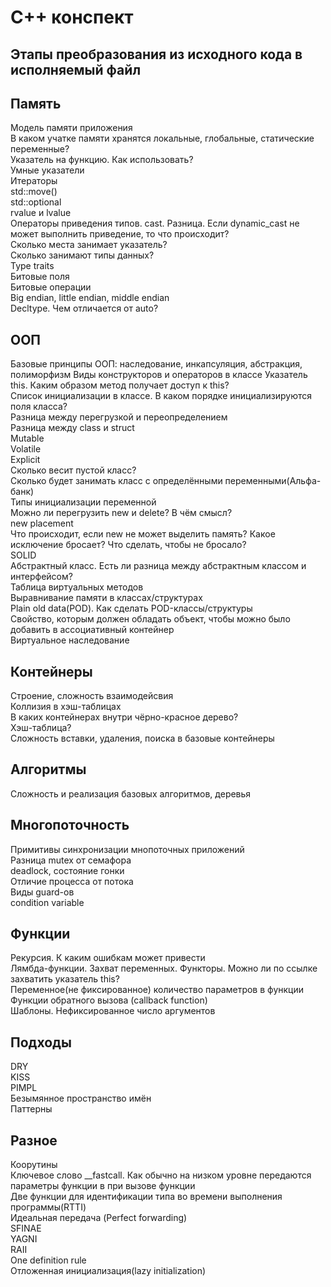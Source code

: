 # C++ конспект

## Этапы преобразования из исходного кода в исполняемый файл

## Память
Модель памяти приложения \
В каком учатке памяти хранятся локальные, глобальные, статические переменные? \
Указатель на функцию. Как использовать? \
Умные указатели \
Итераторы \
std::move() \
std::optional \
rvalue и lvalue \
Операторы приведения типов. cast. Разница. Если dynamic_cast не может выполнить приведение, то что происходит? \
Сколько места занимает указатель? \
Сколько занимают типы данных? \
Type traits \
Битовые поля \
Битовые операции \
Big endian, little endian, middle endian \
Decltype. Чем отличается от auto?

## ООП
Базовые принципы ООП: наследование, инкапсуляция, абстракция, полиморфизм
Виды конструкторов и операторов в классе
Указатель this. Каким образом метод получает доступ к this? \
Список инициализации в классе. В каком порядке инициализируются поля класса? \
Разница между перегрузкой и переопределением \
Разница между class и struct \
Mutable \
Volatile \
Explicit \
Сколько весит пустой класс? \
Сколько будет занимать класс с определёнными переменными(Альфа-банк) \
Типы инициализации переменной \
Можно ли перегрузить new и delete? В чём смысл? \
new placement \
Что происходит, если new не может выделить память? Какое исключение бросает? Что сделать, чтобы не бросало? \
SOLID \
Абстрактный класс. Есть ли разница между абстрактным классом и интерфейсом? \
Таблица виртуальных методов \
Выравнивание памяти в классах/структурах \
Plain old data(POD). Как сделать POD-классы/структуры \
Свойство, которым должен обладать объект, чтобы можно было добавить в ассоциативный контейнер \
Виртуальное наследование

## Контейнеры
Строение, сложность взаимодейсвия \
Коллизия в хэш-таблицах \
В каких контейнерах внутри чёрно-красное дерево? \
Хэш-таблица? \
Сложность вставки, удаления, поиска в базовые контейнеры

## Алгоритмы
Сложность и реализация базовых алгоритмов, деревья

## Многопоточность
Примитивы синхронизации мнопоточных приложений \
Разница mutex от семафора \
deadlock, состояние гонки \
Отличие процесса от потока \
Виды guard-ов \
condition variable

## Функции
Рекурсия. К каким ошибкам может привести \
Лямбда-функции. Захват переменных. Функторы. Можно ли по ссылке захватить указатель this? \
Переменное(не фиксированное) количество параметров в функции \
Функции обратного вызова (callback function) \
Шаблоны. Нефиксированное число аргументов

## Подходы
DRY \
KISS \
PIMPL \
Безымянное пространство имён \
Паттерны

## Разное
Коорутины \
Ключевое слово __fastcall. Как обычно на низком уровне передаются параметры функции в при вызове функции \
Две функции для идентификации типа во времени выполнения программы(RTTI) \
Идеальная передача (Perfect forwarding) \
SFINAE \
YAGNI \
RAII \
One definition rule \
Отложенная инициализация(lazy initialization)